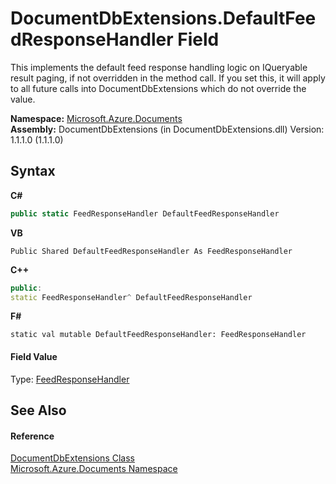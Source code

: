# DocumentDbExtensions.DefaultFeedResponseHandler Field
 

This implements the default feed response handling logic on IQueryable result paging, if not overridden in the method call. If you set this, it will apply to all future calls into DocumentDbExtensions which do not override the value.

**Namespace:**&nbsp;<a href="856b2e23-9c8b-2618-f913-67d85d500616">Microsoft.Azure.Documents</a><br />**Assembly:**&nbsp;DocumentDbExtensions (in DocumentDbExtensions.dll) Version: 1.1.1.0 (1.1.1.0)

## Syntax

**C#**<br />
``` C#
public static FeedResponseHandler DefaultFeedResponseHandler
```

**VB**<br />
``` VB
Public Shared DefaultFeedResponseHandler As FeedResponseHandler
```

**C++**<br />
``` C++
public:
static FeedResponseHandler^ DefaultFeedResponseHandler
```

**F#**<br />
``` F#
static val mutable DefaultFeedResponseHandler: FeedResponseHandler
```


#### Field Value
Type: <a href="4bfe406d-74ce-a904-0f38-461c2c8c2540">FeedResponseHandler</a>

## See Also


#### Reference
<a href="2e7c24fb-f7c9-2314-1ff8-386e1be4f471">DocumentDbExtensions Class</a><br /><a href="856b2e23-9c8b-2618-f913-67d85d500616">Microsoft.Azure.Documents Namespace</a><br />